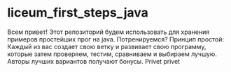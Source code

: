 # liceum_first_steps_java
Всем привет! Этот репозиторий будем использовать для хранения примеров простейших прог на java. Потренируемся?
Принцип простой:
Каждый из вас создает свою ветку и развивает свою программу, которые затем проверяем, тестим, сравниваем и выбираем лучшую. 
Авторы лучших вариантов получают бонусы.
Privet privet